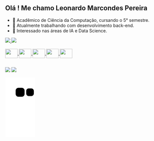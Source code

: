 ## Olá ! Me chamo Leonardo Marcondes Pereira

- 📖 Acadêmico de Ciência da Computação, cursando o 5° semestre.
- 🔭 Atualmente trabalhando com desenvolvimento back-end.
- 🌱 Interessado nas áreas de IA e Data Science.

<div align="left">
  <a href="https://github.com/MP-Leo">
  <img height="140em" src="https://github-readme-stats.vercel.app/api?username=MP-Leo&show_icons=true&theme=nord&include_all_commits=true&count_private=true"/>
  <img height="140em" src="https://github-readme-stats.vercel.app/api/top-langs/?username=MP-Leo&layout=compact&langs_count=7&theme=nord"/>
</div>
  
<div style="display: inline_block"><br>
  <img align="center" height="30" width="40" src="https://cdn.jsdelivr.net/gh/devicons/devicon/icons/python/python-original.svg">
  <img align="center" height="30" width="40" src="https://cdn.jsdelivr.net/gh/devicons/devicon/icons/java/java-original.svg">
  <img align="center" height="30" width="40" src="https://cdn.jsdelivr.net/gh/devicons/devicon/icons/react/react-original.svg">
  <img align="center" height="30" width="40" src="https://cdn.jsdelivr.net/gh/devicons/devicon/icons/spring/spring-original.svg"> 
  <img align="center" height="30" width="40" src="https://cdn.jsdelivr.net/gh/devicons/devicon/icons/pandas/pandas-original.svg">                                   </div>                                                                                                                                          

## 
  
<div> 
  <a href = "leomrcpe@gmail.com"><img src="https://img.shields.io/badge/-Gmail-%23333?style=for-the-badge&logo=gmail&logoColor=white" target="_blank"></a>
  
  <a href="https://www.linkedin.com/in/leo-marconp/" target="_blank">
     <img src="https://img.shields.io/badge/-LinkedIn-%230077B5?style=for-the-badge&logo=linkedin&logoColor=white" target="_blank">
  </a> 
 
  ![Snake animation](https://github.com/MP-Leo/MP-Leo/blob/output/github-contribution-grid-snake.svg)
 
</div>
